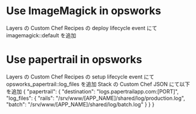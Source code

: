 # Use ImageMagick in opsworks
Layers の Custom Chef Recipes の deploy lifecycle event にて imagemagick::default を追加

# Use papertrail in opsworks
Layers の Custom Chef Recipes の setup lifecycle event にて opsworks_papertrail::log_files を追加
Stack の Custom Chef JSON にて以下を追加
{
  "papertrail": {
    "destination": "logs.papertrailapp.com:[PORT]",
    "log_files": {
      "rails": "/srv/www/[APP_NAME]/shared/log/production.log",
      "batch": "/srv/www/[APP_NAME]/shared/log/batch.log"
    }
  }
}
